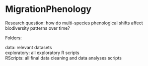 # MigrationPhenology  

Research question: how do multi-species phenological shifts affect biodiversity patterns over time?  

Folders:  

data: relevant datasets  
exploratory: all exploratory R scripts  
RScripts: all final data cleaning and data analyses scripts
